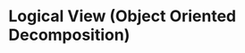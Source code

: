 # Logical View (Object Oriented Decomposition)
<!--stackedit_data:
eyJoaXN0b3J5IjpbLTMwNDQzNzYwXX0=
-->